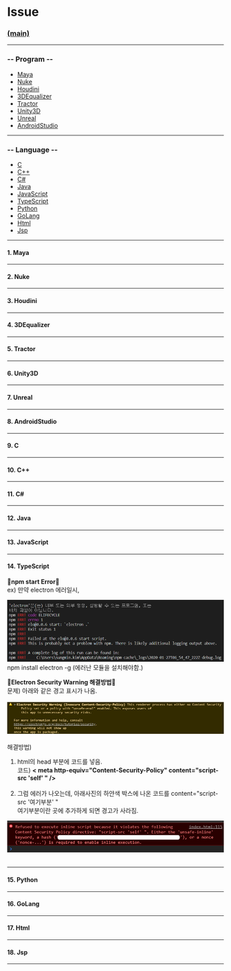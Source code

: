 # Issue
### [(main)](/readme.md) 
***
### -- Program --
* [Maya](#1-maya)
* [Nuke](#2-nuke)
* [Houdini](#3-houdini)
* [3DEqualizer](#4-3dequalizer)
* [Tractor](#5-tractor)
* [Unity3D](#6-unity3d)
* [Unreal](#7-unreal)
* [AndroidStudio](#8-androidstudio)
***
### -- Language --  
* [C](#9-c)
* [C++](#10-c)
* [C#](#11-c)
* [Java](#12-java)
* [JavaScript](#13-javascript)
* [TypeScript](#14-typescript)
* [Python](#15-python)
* [GoLang](#16-golang)
* [Html](#17-html)
* [Jsp](#18-jsp)
***
#### 1. Maya
***
#### 2. Nuke
***
#### 3. Houdini
***
#### 4. 3DEqualizer
***
#### 5. Tractor
***
#### 6. Unity3D
***
#### 7. Unreal
***
#### 8. AndroidStudio
***
#### 9. C
***
#### 10. C++
***
#### 11. C#
***
#### 12. Java
***
#### 13. JavaScript
***
#### 14. TypeScript
:large_blue_diamond:**npm start Error**:large_blue_diamond:<br>
ex) 만약 electron 에러일시,<br>

![error1](./image/ts_error1.PNG)<br>
npm install electron -g (에러난 모듈을 설치해야함.)<br>

:large_blue_diamond:**Electron Security Warning 해결방법**:large_blue_diamond:<br>
문제) 아래와 같은 경고 표시가 나옴.<br><br>
![error1](./image/ts_error2.PNG)<br><br>
해결방법)
1. html의 head 부분에 코드를 넣음.<br>
코드) **< meta http-equiv="Content-Security-Policy" content="script-src 'self' " />** <br><br>
2. 그럼 에러가 나오는데, 아래사진의 하얀색 박스에 나온 코드를 content="script-src '여기부분' "<br>
여기부분이란 곳에 추가하게 되면 경고가 사라짐.<br>

![error2](./image/ts_error3.PNG)<br><br>
***
#### 15. Python
***
#### 16. GoLang
***
#### 17. Html
***
#### 18. Jsp
***